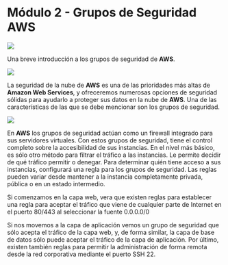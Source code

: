 # Módulo 2 - Grupos de Seguridad AWS

![](https://i.imgur.com/rSR0sfY.png)

Una breve introducción a los grupos de seguridad de **AWS**. 

![](https://i.imgur.com/6d5VHUs.png)

La seguridad de la nube de **AWS** es una de las prioridades más altas de **Amazon Web Services**, y ofreceremos numerosas opciones de seguridad sólidas para ayudarlo a proteger sus datos en la nube de **AWS**. 
Una de las características de las que se debe mencionar son los grupos de seguridad.

![](https://i.imgur.com/zDMaoIO.png)

En **AWS** los grupos de seguridad actúan como un firewall integrado para sus servidores virtuales. Con estos grupos de seguridad, tiene el control completo sobre la accesibilidad de sus instancias. 
En el nivel más básico, es sólo otro método para filtrar el tráfico a las instancias. Le permite decidir de qué tráfico permitir o denegar. Para determinar quién tiene acceso a sus instancias, configurará una regla para los grupos de seguridad. Las reglas pueden variar desde mantener a la instancia completamente privada, pública o en un estado intermedio. 

Si comenzamos en la capa web, vera que existen reglas para establecer una regla para aceptar el tráfico que viene de cualquier parte de Internet en el puerto 80/443 al seleccionar la fuente 0.0.0.0/0

Si nos movemos a la capa de aplicación vemos un grupo de seguridad que sólo acepta el tráfico de la capa web, y, de forma similar, la capa de base de datos sólo puede aceptar el tráfico de la capa de aplicación. Por último, existen también reglas para permitir la administración de forma remota desde la red corporativa mediante el puerto SSH 22.